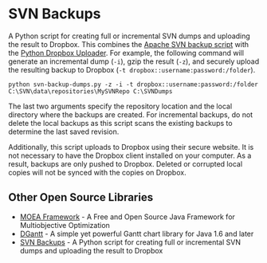 SVN Backups
===========

A Python script for creating full or incremental SVN dumps and uploading the result to Dropbox.  This combines the [Apache SVN backup script](http://svn.apache.org/repos/asf/subversion/trunk/tools/server-side/svn-backup-dumps.py) with the [Python Dropbox Uploader](https://github.com/jncraton/PythonDropboxUploader).  For example, the following command will generate an incremental dump (`-i`), gzip the result (`-z`), and securely upload the resulting backup to Dropbox (`-t dropbox::username:password:/folder`). 

    python svn-backup-dumps.py -z -i -t dropbox::username:password:/folder C:\SVN\data\repositories\MySVNRepo C:\SVNDumps
    
The last two arguments specify the repository location and the local directory where the backups are created.  For incremental backups, do not delete the local backups as this script scans the existing backups to determine the last saved revision.

Additionally, this script uploads to Dropbox using their secure website.  It is not necessary to have the Dropbox client installed on your computer.  As a result, backups are only pushed to Dropbox.  Deleted or corrupted local copies will not be synced with the copies on Dropbox.
    
    
Other Open Source Libraries
---------------------------
  - [MOEA Framework](http://www.moeaframework.org) - A Free and Open Source Java Framework for Multiobjective Optimization
  - [DGantt](http://sourceforge.net/projects/dgantt/) - A simple yet powerful Gantt chart library for Java 1.6 and later
  - [SVN Backups](https://github.com/dhadka/SVN-Backups) - A Python script for creating full or incremental SVN dumps and uploading the result to Dropbox
